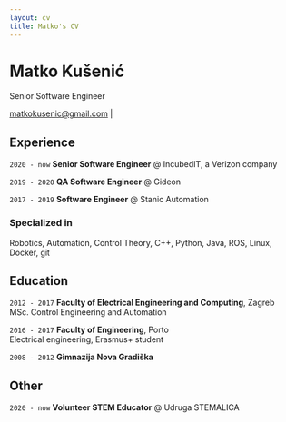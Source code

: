 ```yaml
---
layout: cv
title: Matko's CV
---
```

# Matko Kušenić
Senior Software Engineer

<div id="webaddress">
<a href="matkokusenic@gmail.com">matkokusenic@gmail.com</a>
| </a>
</div>


## Experience

`2020 - now`
**Senior Software Engineer** @ IncubedIT, a Verizon company

`2019 - 2020`
**QA Software Engineer** @ Gideon

`2017 - 2019`
**Software Engineer** @ Stanic Automation


### Specialized in

Robotics, Automation, Control Theory, C++, Python, Java, ROS, Linux, Docker, git


## Education

`2012 - 2017`
**Faculty of Electrical Engineering and Computing**, Zagreb <br>MSc. Control Engineering and Automation

`2016 - 2017`
**Faculty of Engineering**, Porto <br>Electrical engineering, Erasmus+ student

`2008 - 2012`
**Gimnazija Nova Gradiška**


## Other

`2020 - now`
**Volunteer STEM Educator** @ Udruga STEMALICA



<!-- ### Footer

Last updated: May 2024 -->


